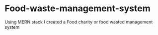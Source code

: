 # Food-waste-management-system
Using MERN stack I created a Food charity or food wasted management system
